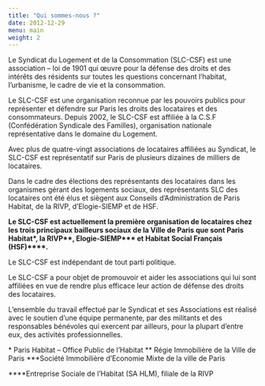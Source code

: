 ```yaml
---
title: "Qui sommes-nous ?"
date: 2012-12-29
menu: main
weight: 2
---
```


Le Syndicat du Logement et de la Consommation (SLC-CSF) est une association – loi de 1901 qui œuvre pour la défense des droits et des intérêts des résidents sur toutes les questions concernant l’habitat, l’urbanisme, le cadre de vie et la consommation.

Le SLC-CSF est une organisation reconnue par les pouvoirs publics pour représenter et défendre sur Paris les droits des locataires et des consommateurs. Depuis 2002, le SLC-CSF est affiliée à la C.S.F (Confédération Syndicale des Familles), organisation nationale représentative dans le domaine du Logement.

Avec plus de quatre-vingt associations de locataires affiliées au Syndicat, le SLC-CSF est représentatif sur Paris de plusieurs dizaines de milliers de locataires.

Dans le cadre des élections des représentants des locataires dans les organismes gérant des logements sociaux, des représentants SLC des locataires ont été élus et siègent aux Conseils d’Administration de Paris Habitat, de la RIVP, d’Elogie-SIEMP et de HSF.

**Le SLC-CSF est actuellement la première organisation de locataires chez les trois principaux bailleurs sociaux de la Ville de Paris que sont Paris Habitat\*, la RIVP\*\*, Elogie-SIEMP\*\*\* et Habitat Social Français (HSF)\*\*\*\*.**

Le SLC-CSF est indépendant de tout parti politique.

Le SLC-CSF a pour objet de promouvoir et aider les associations qui lui sont affiliées en vue de rendre plus efficace leur action de défense des droits des locataires.

L’ensemble du travail effectué par le Syndicat et ses Associations est réalisé avec le soutien d’une équipe permanente, par des militants et des responsables bénévoles qui exercent par ailleurs, pour la plupart d’entre eux, des activités professionnelles.

\* Paris Habitat – Office Public de l’Habitat \*\* Régie Immobilière de la Ville de Paris \*\*\*Société Immobilière d’Economie Mixte de la ville de Paris

\*\*\*\*Entreprise Sociale de l’Habitat (SA HLM), filiale de la RIVP
